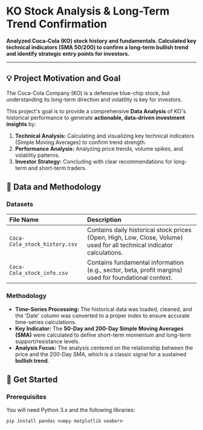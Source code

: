 # KO Stock Analysis & Long-Term Trend Confirmation

**Analyzed Coca-Cola (KO) stock history and fundamentals. Calculated key technical indicators (SMA 50/200) to confirm a long-term bullish trend and identify strategic entry points for investors.**

---

## 💡 Project Motivation and Goal

The Coca-Cola Company (KO) is a defensive blue-chip stock, but understanding its long-term direction and volatility is key for investors.

This project's goal is to provide a comprehensive **Data Analysis** of KO's historical performance to generate **actionable, data-driven investment insights** by:

1.  **Technical Analysis:** Calculating and visualizing key technical indicators (Simple Moving Averages) to confirm trend strength.
2.  **Performance Analysis:** Analyzing price trends, volume spikes, and volatility patterns.
3.  **Investor Strategy:** Concluding with clear recommendations for long-term and short-term traders.

## 💾 Data and Methodology

### Datasets

| File Name | Description |
| :--- | :--- |
| `Coca-Cola_stock_history.csv` | Contains daily historical stock prices (Open, High, Low, Close, Volume) used for all technical indicator calculations. |
| `Coca-Cola_stock_info.csv` | Contains fundamental information (e.g., sector, beta, profit margins) used for foundational context. |

### Methodology

* **Time-Series Processing:** The historical data was loaded, cleaned, and the 'Date' column was converted to a proper index to ensure accurate time-series calculations.
* **Key Indicator:** The **50-Day and 200-Day Simple Moving Averages (SMA)** were calculated to define short-term momentum and long-term support/resistance levels.
* **Analysis Focus:** The analysis centered on the relationship between the price and the 200-Day SMA, which is a classic signal for a sustained **bullish trend**.

## 🚀 Get Started

### Prerequisites

You will need Python 3.x and the following libraries:

```bash
pip install pandas numpy matplotlib seaborn
